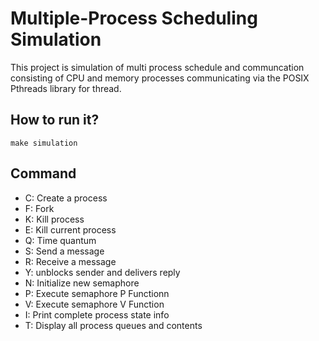 # Multiple-Process Scheduling Simulation
This project is simulation of multi process schedule and communcation consisting of CPU and memory processes communicating via the POSIX Pthreads library for thread.

## How to run it?
`make simulation`

## Command
- C: Create a process
- F: Fork
- K: Kill process
- E: Kill current process
- Q: Time quantum 
- S: Send a message 
- R: Receive a message
- Y: unblocks sender and delivers reply
- N: Initialize new semaphore
- P: Execute semaphore P Functionn
- V: Execute semaphore V Function
- I: Print complete process state info
- T: Display all process queues and contents
